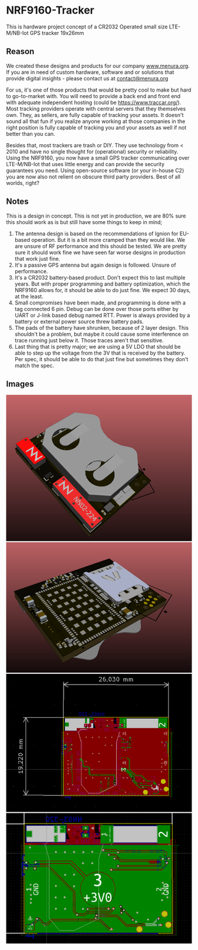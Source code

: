 # NRF9160-Tracker
This is hardware project concept of a CR2032 Operated small size LTE-M/NB-Iot GPS tracker 19x26mm
## Reason
We created these designs and products for our company www.menura.org. If you are in need of custom hardware, software and or solutions that provide digital insights  - please contact us at contact@menura.org 

For us, it's one of those products that would be pretty cool to make but hard to go-to-market with. You will need to provide a back end and front end with adequate independent hosting (could be https://www.traccar.org/). Most tracking providers operate with central servers that they themselves own. They, as sellers, are fully capable of tracking your assets. It doesn't sound all that fun if you realize anyone working at those companies in the right position is fully capable of tracking you and your assets as well if not better than you can. 

Besides that, most trackers are trash or DIY. They use technology from < 2010 and have no single thought for (operational) security or reliability. Using the NRF9160, you now have a small GPS tracker communicating over LTE-M/NB-Iot that uses little energy and can provide the security guarantees you need. Using open-source software (or your in-house C2) you are now also not relient on obscure third party providers. Best of all worlds, right?

## Notes
This is a design in concept. This is not yet in production, we are 80% sure this should work as is but still have some things to keep in mind;

1. The antenna design is based on the recommendations of Ignion for EU-based operation. But it is a bit more cramped than they would like. We are unsure of RF performance and this should be tested. We are pretty sure it should work fine we have seen far worse designs in production that work just fine.
2. It's a passive GPS antenna but again design is followed. Unsure of performance.
3. It's a CR2032 battery-based product. Don't expect this to last multiple years. But with proper programming and battery optimization, which the NRF9160 allows for, it should be able to do just fine. We expect 30 days, at the least.
4. Small compromises have been made, and programming is done with a tag connected 6 pin. Debug can be done over those ports either by UART or J-link based debug named RTT. Power is always provided by a battery or external power source threw battery pads.
5. The pads of the battery have shrunken, because of 2 layer design. This shouldn't be a problem, but maybe it could cause some interference on trace running just below it. Those traces aren't that sensitive.
6. Last thing that is pretty major; we are using a 5V LDO that should be able to step up the voltage from the 3V that is received by the battery. Per spec, it should be able to do that just fine but sometimes they don't match the spec.

## Images
![title](Images/back.png)
![title](Images/Front.png)
![title](Images/PcbFront.png)
![title](Images/pcbback.png)



